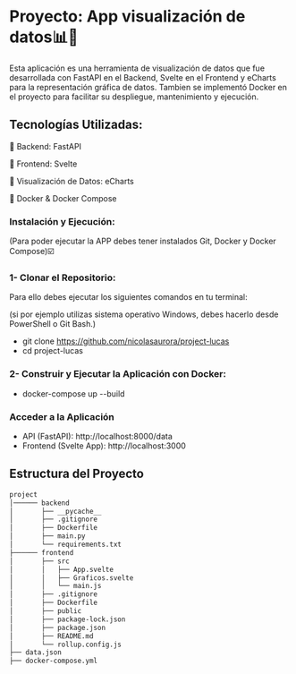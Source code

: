 # **Proyecto: App visualización de datos📊🚀**  

Esta aplicación es una herramienta de visualización de datos que fue desarrollada con FastAPI en el Backend, Svelte en el Frontend y eCharts para la representación gráfica de datos. 
Tambien se implementó Docker en el proyecto para facilitar su despliegue, mantenimiento y ejecución.

## **Tecnologías Utilizadas:**                    

🔹 Backend: FastAPI

🔹 Frontend: Svelte

🔹 Visualización de Datos: eCharts

🔹 Docker & Docker Compose    

### **Instalación y Ejecución:**


(Para poder ejecutar la APP debes tener instalados Git, Docker y Docker Compose)☑️


### 1- Clonar el Repositorio:

  Para ello debes ejecutar los siguientes comandos en tu terminal: 
  
  (si por ejemplo utilizas sistema operativo Windows, debes hacerlo desde PowerShell o Git Bash.)
- git clone https://github.com/nicolasaurora/project-lucas
- cd project-lucas

### 2- Construir y Ejecutar la Aplicación con Docker:
- docker-compose up --build

### **Acceder a la Aplicación**
- API (FastAPI): http://localhost:8000/data
- Frontend (Svelte App): http://localhost:3000

## **Estructura del Proyecto**
```bash
project
│────── backend  
│       ├── __pycache__
│       ├── .gitignore
│       ├── Dockerfile 
│       ├── main.py 
│       └── requirements.txt   
├────── frontend 
│       ├── src
│       │   ├── App.svelte
│       │   ├── Graficos.svelte
│       │   └── main.js
│       ├── .gitignore
│       ├── Dockerfile
│       ├── public
│       ├── package-lock.json
│       ├── package.json
│       ├── README.md
│       └── rollup.config.js     
├── data.json   
├── docker-compose.yml


